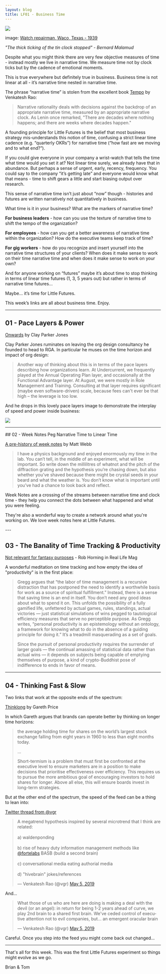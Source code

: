 ```yaml
---
layout: blog
title: LF01 - Business Time
---
```


![](https://buttondown.s3.us-west-2.amazonaws.com/images/fdb4e00e-54ad-4064-a90a-881e2aca3d8b.png)

<div class="caption">image: <a href="https://www.loc.gov/item/2017741282/">Watch repairman, Waco, Texas - 1939</a></div>

*"The thick ticking of the tin clock stopped" - Bernard Malamud*

Despite what you might think there are very few objective measures of time - instead mostly we live in narrative time. We measure time not by clock ticks but by the cadence of emotional moments.

This is true everywhere but definitely true in business. Business time is not linear at all - it’s narrative time nested in narrative time.

The phrase “narrative time” is stolen from the excellent book [Tempo](http://www.tempobook.com/) by Venkatesh Rao:

>Narrative rationality deals with decisions against the backdrop of an appropriate narrative time, measured by an appropriate narrative clock. As Lenin once remarked, "There are decades where nothing happens; and there are weeks where decades happen."

A founding principle for Little Futures is the belief that most business strategy mis-understands this notion of time, confusing a strict linear time cadence (e.g. “quarterly OKRs”) for narrative time (“how fast are we moving and to what end?”).

If you could give everyone in your company a wrist-watch that tells the time what time would you set it at? Not linear time surely, we already have that in abundance. But perhaps a sense of urgent, early, recency, frequency. You could say to the company “it’s getting late” and everyone would know what that means - time to shift gears a little and start biasing output over research.

This sense of narrative time isn’t just about “now” though - histories and futures are written narratively not quantitatively in business.

What time is it in your business? What are the markers of narrative time?

**For business leaders** - how can you use the texture of narrative time to shift the tempo of the organization?

**For employees** - how can you get a better awareness of narrative time within the organization? How do the executive teams keep track of time?

**For gig workers** - how do you recognize and insert yourself into the narrative time structures of your clients? When does it make sense to work on their time narrative time and when does it make sense to work on your own?

And for anyone working on “futures” maybe it’s about time to stop thinking in terms of linear time futures (1, 3, 5 years out) but rather in terms of narrative time futures…

Maybe… it’s time for Little Futures.

This week’s links are all about business time. Enjoy.

---

## 01 - Pace Layers & Power

[Onwards](https://www.cpj.fyi/onward/) by Clay Parker Jones

Clay Parker Jones ruminates on leaving the org design consultancy he founded to head to RGA. In particular he muses on the time horizon and impact of org design:

> <span class="highlight">Another way of thinking about this is in terms of the pace layers describing how organizations learn</span>. At Undercurrent, we frequently played at the Annual Operating Plan layer, and occasionally at the Functional Advantage layer. At August, we were mostly in Role Management and Training. Consulting at that layer requires significant (maybe even software-driven) scale, because fees can't ever be that high – the leverage is too low. 

And he drops in this lovely pace layers image to demonstrate the interplay of speed and power inside business:

 ![](https://buttondown.s3.us-west-2.amazonaws.com/images/1fd28ccb-5ca0-4f7c-ae33-874663cc180d.png) 
 
---
<div class="ba pa2"> 
## 02 - Week Notes Peg Narrative Time to Linear Time

[A pre-history of week notes](https://medium.com/job-garden/a-pre-history-of-weeknotes-plus-why-i-write-them-and-perhaps-why-you-should-too-week-16-31a4a5cbf7b0) by Matt Webb

>I have a physics background and enjoyed enormously my time in the lab. You can’t tell, in the middle of an experiment, what will be important. So write down the millilitres of whatnot and the pitch of the diffraction grating and the hypothesis you’re chasing down, but also whether you’ve shaved because there might be crystal seeds in your beard and what the weather is. <span class="highlight">You don’t know what is important until you’ve had a chance to look back and reflect.</span>

Week Notes are a crossing of the streams between narrative time and clock time - they help you connect the dots between what happened and what you were feeling.

They're also a wonderful way to create a network around what you're working on. We love week notes here at Little Futures.
</div>
---

## 03 - The Banality of Time Tracking & Productivity

[Not relevant for fantasy purposes](https://reallifemag.com/dispatches/not-relevant-for-fantasy-purposes) - Rob Horning in Real Life Mag

A wonderful meditation on time tracking and how empty the idea of "productivity" is in the first place:

> Gregg argues that “<span class="highlight">the labor of time management is a recursive distraction that has postponed the need to identify a worthwhile basis for work as a source of spiritual fulfillment.</span>” Instead, there is a sense that saving time is an end in itself. You don’t need any good ideas about what to spend it on. This unfolds the possibility of a fully gamified life, unfettered by actual games, rules, standings, actual victories — just statistical simulations of wins pegged to tautological efficiency measures that serve no perceptible purpose. As Gregg writes, “personal productivity is an epistemology without an ontology, a framework for knowing what to do in the absence of a guiding principle for doing it.” <span class="highlight">It’s a treadmill masquerading as a set of goals.</span>
>
><span class="highlight">Since the pursuit of personal productivity requires the surrender of larger goals — the continual amassing of statistical data rather than actual wins</span> — it depends on subjects being capable of emptying themselves of purpose, a kind of crypto-Buddhist pose of indifference to ends in favor of means. 

---

## 04 - Thinking Fast & Slow

Two links that work at the opposite ends of the spectrum:

[Thinklong](https://medium.com/@g_price/thinklong-b069e0f8bed9) by Gareth Price

In which Gareth argues that brands can operate better by thinking on longer time horizons:

>the average holding time for shares on the world’s largest stock exchange falling from eight years in 1960 to less than eight months today.
>
>...
>
>Short-termism is a problem that must first be confronted at the executive level to ensure marketers are in a position to make decisions that prioritise effectiveness over efficiency. This requires us to pursue the more ambitious goal of encouraging investors to hold shares for longer. Above all else, this will ensure boards invest in long-term strategies.

But at the other end of the spectrum, the speed of the feed can be a thing to lean into:

[Twitter thread from @vgr](https://twitter.com/vgr/status/1125119314611171328)

<blockquote class="twitter-tweet"><p lang="en" dir="ltr">A megatrend hypothesis inspired by several microtrend that I think are related: <br><br>a) waldenponding<br> <br>b) rise of heavy duty information management methods like <a href="https://twitter.com/fortelabs?ref_src=twsrc%5Etfw">@fortelabs</a> BASB (build a second brain)<br><br>c) conversational media eating authorial media<br><br>d) &quot;hivebrain&quot; jokes/references</p>&mdash; Venkatesh Rao (@vgr) <a href="https://twitter.com/vgr/status/1125119314611171328?ref_src=twsrc%5Etfw">May 5, 2019</a></blockquote> <script async src="https://platform.twitter.com/widgets.js" charset="utf-8"></script>

And...

<blockquote class="twitter-tweet" data-conversation="none"><p lang="en" dir="ltr">What those of us who are here are doing is making a deal with the devil (or an angel): in return for being 1-2 years ahead of curve, we play 2nd brain to a shared first brain. We&#39;ve ceded control of executive attention not to evil companies, but... an emergent oracular brain</p>&mdash; Venkatesh Rao (@vgr) <a href="https://twitter.com/vgr/status/1125121495112359936?ref_src=twsrc%5Etfw">May 5, 2019</a></blockquote> <script async src="https://platform.twitter.com/widgets.js" charset="utf-8"></script>

Careful. Once you step into the feed you might come back out changed...

---

That's all for this week. This was the first Little Futures experiment so things might evolve as we go.

Brian & Tom